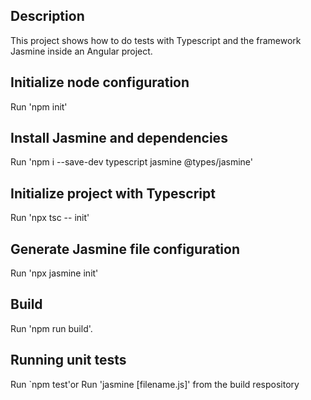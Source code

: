 ## Description

This project shows how to do tests with Typescript and the framework Jasmine inside an Angular project.

## Initialize node configuration 

Run 'npm init'

## Install Jasmine and dependencies 

Run 'npm i --save-dev typescript jasmine @types/jasmine'

## Initialize project with Typescript 

Run 'npx tsc -- init'

## Generate Jasmine file configuration 

Run 'npx jasmine init'

## Build

Run 'npm run build'.

## Running unit tests

Run `npm test'or Run 'jasmine [filename.js]' from the build respository

